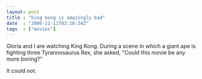 ```yaml
---
layout: post
title : "king kong is amazingly bad"
date  : "2006-11-11T03:16:34Z"
tags  : ["movies"]
---
```

Gloria and I are watching King Kong.  During a scene in which a giant ape is fighting three Tyrannosaurus Rex, she asked, "Could this movie be any more boring?"

It could not. 
